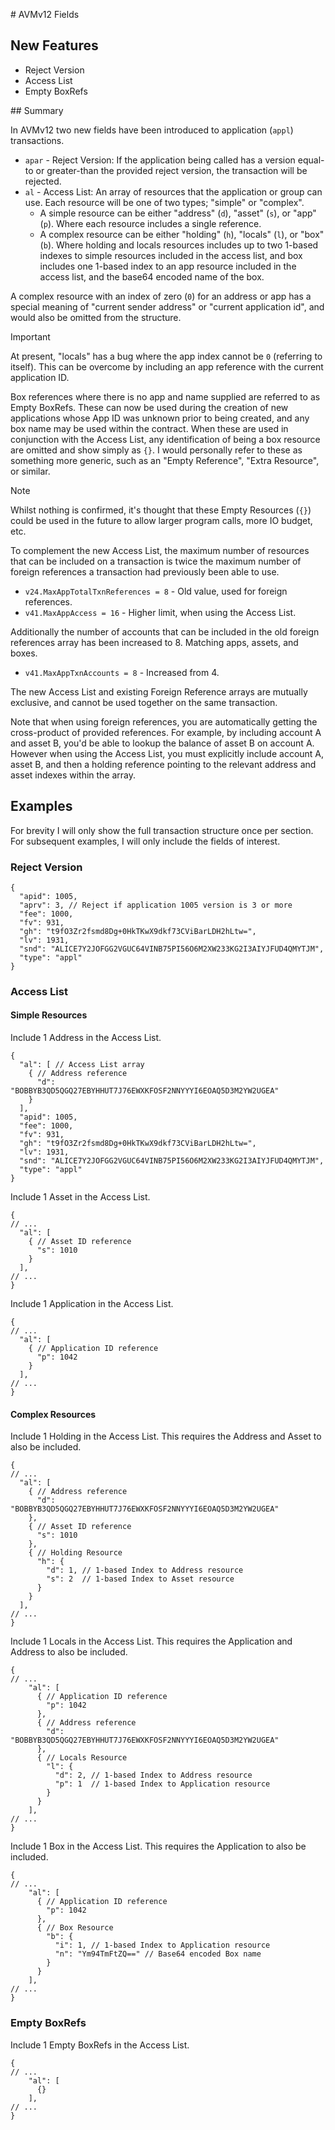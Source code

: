 # AVMv12 Fields

## New Features

 * Reject Version
 * Access List
 * Empty BoxRefs

## Summary

In AVMv12 two new fields have been introduced to application (`appl`) transactions.
 * `apar` - Reject Version: If the application being called has a version equal-to or greater-than the provided reject version, the transaction will be rejected.
 * `al` - Access List: An array of resources that the application or group can use. Each resource will be one of two types; "simple" or "complex".
   * A simple resource can be either "address" (`d`), "asset" (`s`), or "app" (`p`). Where each resource includes a single reference.
   * A complex resource can be either "holding" (`h`), "locals" (`l`), or "box" (`b`). Where holding and locals resources includes up to two 1-based indexes to simple resources included in the access list, and box includes one 1-based index to an app resource included in the access list, and the base64 encoded name of the box.

A complex resource with an index of zero (`0`) for an address or app has a special meaning of "current sender address" or "current application id", and would also be omitted from the structure.

> [!IMPORTANT]
> At present, "locals" has a bug where the app index cannot be `0` (referring to itself). This can be overcome by including an app reference with the current application ID.

Box references where there is no app and name supplied are referred to as Empty BoxRefs. These can now be used during the creation of new applications whose App ID was unknown prior to being created, and any box name may be used within the contract. When these are used in conjunction with the Access List, any identification of being a box resource are omitted and show simply as `{}`. I would personally refer to these as something more generic, such as an "Empty Reference", "Extra Resource", or similar.

> [!NOTE]
> Whilst nothing is confirmed, it's thought that these Empty Resources (`{}`) could be used in the future to allow larger program calls, more IO budget, etc.

To complement the new Access List, the maximum number of resources that can be included on a transaction is twice the maximum number of foreign references a transaction had previously been able to use.
 * `v24.MaxAppTotalTxnReferences = 8` - Old value, used for foreign references.
 * `v41.MaxAppAccess = 16` - Higher limit, when using the Access List.

Additionally the number of accounts that can be included in the old foreign references array has been increased to 8. Matching apps, assets, and boxes.
 * `v41.MaxAppTxnAccounts = 8` - Increased from 4.

The new Access List and existing Foreign Reference arrays are mutually exclusive, and cannot be used together on the same transaction.

Note that when using foreign references, you are automatically getting the cross-product of provided references. For example, by including account A and asset B, you'd be able to lookup the balance of asset B on account A. However when using the Access List, you must explicitly include account A, asset B, and then a holding reference pointing to the relevant address and asset indexes within the array.

## Examples

For brevity I will only show the full transaction structure once per section. For subsequent examples, I will only include the fields of interest.

### Reject Version

```jsonc
{
  "apid": 1005,
  "aprv": 3, // Reject if application 1005 version is 3 or more
  "fee": 1000,
  "fv": 931,
  "gh": "t9fO3Zr2fsmd8Dg+0HkTKwX9dkf73CViBarLDH2hLtw=",
  "lv": 1931,
  "snd": "ALICE7Y2JOFGG2VGUC64VINB75PI56O6M2XW233KG2I3AIYJFUD4QMYTJM",
  "type": "appl"
}
```

### Access List

#### Simple Resources

Include 1 Address in the Access List.

```jsonc
{
  "al": [ // Access List array
    { // Address reference
      "d": "BOBBYB3QD5QGQ27EBYHHUT7J76EWXKFOSF2NNYYYI6EOAQ5D3M2YW2UGEA"
    }
  ],
  "apid": 1005,
  "fee": 1000,
  "fv": 931,
  "gh": "t9fO3Zr2fsmd8Dg+0HkTKwX9dkf73CViBarLDH2hLtw=",
  "lv": 1931,
  "snd": "ALICE7Y2JOFGG2VGUC64VINB75PI56O6M2XW233KG2I3AIYJFUD4QMYTJM",
  "type": "appl"
}
```

Include 1 Asset in the Access List.

```jsonc
{
// ...
  "al": [
    { // Asset ID reference
      "s": 1010
    }
  ],
// ...
}
```

Include 1 Application in the Access List.

```jsonc
{
// ...
  "al": [
    { // Application ID reference
      "p": 1042
    }
  ],
// ...
}
```

#### Complex Resources

Include 1 Holding in the Access List. This requires the Address and Asset to also be included.

```jsonc
{
// ...
  "al": [
    { // Address reference
      "d": "BOBBYB3QD5QGQ27EBYHHUT7J76EWXKFOSF2NNYYYI6EOAQ5D3M2YW2UGEA"
    },
    { // Asset ID reference
      "s": 1010
    },
    { // Holding Resource
      "h": {
        "d": 1, // 1-based Index to Address resource
        "s": 2  // 1-based Index to Asset resource
      }
    }
  ],
// ...
}
```

Include 1 Locals in the Access List. This requires the Application and Address to also be included.

```jsonc
{
// ...
    "al": [
      { // Application ID reference
        "p": 1042
      },
      { // Address reference
        "d": "BOBBYB3QD5QGQ27EBYHHUT7J76EWXKFOSF2NNYYYI6EOAQ5D3M2YW2UGEA"
      },
      { // Locals Resource
        "l": {
          "d": 2, // 1-based Index to Address resource
          "p": 1  // 1-based Index to Application resource
        }
      }
    ],
// ...
}
```

Include 1 Box in the Access List. This requires the Application to also be included.

```jsonc
{
// ...
    "al": [
      { // Application ID reference
        "p": 1042
      },
      { // Box Resource
        "b": {
          "i": 1, // 1-based Index to Application resource
          "n": "Ym94TmFtZQ==" // Base64 encoded Box name
        }
      }
    ],
// ...
}
```

### Empty BoxRefs

Include 1 Empty BoxRefs in the Access List.

```jsonc
{
// ...
    "al": [
      {}
    ],
// ...
}
```
